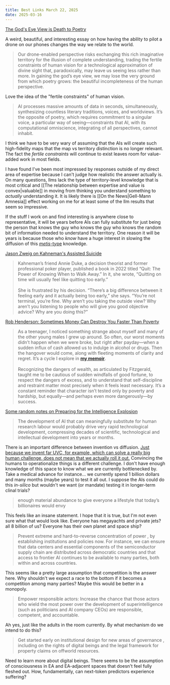 ```yaml
---
title: Best Links March 22, 2025
date: 2025-03-16
---
```

[The God's Eye View is Death to Poetry](https://hollisrobbinsanecdotal.substack.com/p/the-gods-eye-view-is-death-to-poetry?utm_source=post-email-title&publication_id=1004053&post_id=159102622&utm_campaign=email-post-title&isFreemail=true&r=i22m&triedRedirect=true&utm_medium=email)

A weird, beautiful, and interesting essay on how having the ability to pilot a drone on our phones changes the way we relate to the world.

>Our drone-enabled perspective risks exchanging this rich imaginative territory for the illusion of complete understanding, trading the fertile constraints of human vision for a technological approximation of divine sight that, paradoxically, may leave us seeing less rather than more. In gaining the god’s eye view, we may lose the very ground from which poetry grows: the beautiful incompleteness of the human perspective.

Love the idea of the "fertile constraints" of human vision. 

>AI processes massive amounts of data in seconds, simultaneously, synthesizing countless literary traditions, voices, and worldviews. It’s the opposite of poetry, which requires commitment to a singular voice, a particular way of seeing—constraints that AI, with its computational omniscience, integrating of all perspectives, cannot inhabit.

I think we have to be very wary of assuming that the AIs will create such high-fidelity maps that the map vs territory distinction is no longer relevant. The fact the *fertile constraints* will continue to exist leaves room for value-added work in most fields. 

I have found I've been most impressed by responses outside of my direct area of expertise because I can't judge how realistic the answer actually is. On many questions, llms lack the type of territory-level knowledge that is most critical and [[The relationship between expertise and value is convex|valuable]] in moving from thinking you understand something to *actually* understanding it.  It is likely there is [[On the News|Gell-Mann Amnesia]] effect working on me for at least some of the llm results that seem so impressive. 

If the stuff I work on and find interesting is anywhere close to representative, it will be years before AIs can fully substitute for just being the person that knows the guy who knows the guy who knows the random bit of information needed to understand the territory. One reason it will be years is because those who *know* have a huge interest in slowing the diffusion of this [*metis*-type](https://en.wikipedia.org/wiki/Seeing_Like_a_State) knowledge.

[Jason Zweig on Kahneman's Assisted Suicide](https://www.wsj.com/arts-culture/books/daniel-kahneman-assisted-suicide-9fb16124)

>Kahneman’s friend Annie Duke, a decision theorist and former professional poker player, published a book in 2022 titled “Quit: The Power of Knowing When to Walk Away.” In it, she wrote, “Quitting on time will usually feel like quitting too early.” <br>
><br>She is frustrated by his decision. “There’s a big difference between it feeling early and it actually being too early,” she says. “You’re not terminal, you’re fine. Why aren’t you taking the outside view? Why aren’t you listening to people who will give you good objective advice? Why are you doing this?”

[Rob Henderson: Sometimes Money Can Destroy You Faster Than Poverty](https://www.robkhenderson.com/p/sometimes-money-can-destroy-you-faster?utm_source=post-email-title&publication_id=800237&post_id=159090892&utm_campaign=email-post-title&isFreemail=true&r=i22m&triedRedirect=true&utm_medium=email)

>As a teenager, I noticed something strange about myself and many of the other young males I grew up around. So often, our worst moments didn’t happen when we were broke, but right after payday—when a sudden influx of cash allowed us to indulge in alcohol or drugs. Then the hangover would come, along with fleeting moments of clarity and regret. It’s a cycle I explore in **[my memoir](https://www.simonandschuster.com/books/Troubled/Rob-Henderson/9781982168537)**.<br><br>Recognizing the dangers of wealth, as articulated by Fitzgerald, taught me to be cautious of sudden windfalls of good fortune, to respect the dangers of excess, and to understand that self-discipline and restraint matter most precisely when it feels least necessary. It’s a constant reminder that character isn’t tested only by poverty and hardship, but equally—and perhaps even more dangerously—by success.

[Some random notes on Preparing for the Intelligence Explosion](https://www.forethought.org/research/preparing-for-the-intelligence-explosion)

>The development of AI that can meaningfully substitute for human research labour would probably drive very rapid technological development, compressing decades of scientific, technological and intellectual development into years or months.

There is an important difference between invention vs diffusion. [Just because we invent far UVC, for example, which can solve a really big human challenge, does not mean that we actually roll it out.](https://www.worksinprogress.news/p/flipping-the-switch-on-far-uvc) Convincing the humans to operationalize things is a different challenge. I don't have enough knowledge of this space to know what we are currently bottlenecked by. Take a medical advance for instance... we currently spend 1 billion dollars and many months (maybe years) to test it all out. I suppose the AIs could do this *in-silico* but wouldn't we want (or mandate) testing it in longer-term clinal trials?

>enough material abundance to give everyone a lifestyle that today’s billionaires would envy

This feels like an insane statement. I hope that it is true, but I'm not even sure what that would look like. Everyone has megayachts and private jets? all 8 billion of us? Everyone has their own planet and space ship?

>Prevent extreme and hard-to-reverse concentration of power , by establishing institutions and policies now. For instance, we can ensure that data centers and essential components of the semiconductor supply chain are distributed across democratic countries and that access to frontier AI continues to be available to many parties, both within and across countries.

This seems like a pretty large assumption that competition is the answer here. Why shouldn't we expect a race to the bottom if it becomes a competition among many parties? Maybe this would be better in a monopoly.

>Empower responsible actors: Increase the chance that those actors who wield the most power over the development of superintelligence (such as politicians and AI company CEOs) are responsible, competent, and accountable.

Ah yes, just like the adults in the room currently. By what mechanism do we intend to do this?

> Get started early on institutional design for new areas of governance , including on the rights of digital beings and the legal framework for property claims on offworld resources.

Need to learn more about digital beings. There seems to be the assumption of consciousness in EA and EA-adjacent spaces that doesn't feel fully fleshed out. How, fundamentally, can next-token predictors experience suffering?